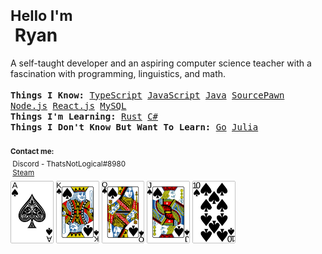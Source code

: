 
<div align="left">
	<h1><sub>Hello I'm</sub><br/> &nbsp;<b>Ryan</b> </h1> 
	A self-taught developer and an aspiring computer science teacher with a fascination with programming, linguistics, and math.
</div>

<div align="left">  
	<samp><br/>
		<b>Things I Know: </b>
		<a href="https://www.typescriptlang.org/">TypeScript</a>
		<a href="https://www.javascript.com/">JavaScript</a>
	  	<a href="https://www.java.com/en/">Java</a>
    		<a href="https://github.com/alliedmodders/sourcepawn">SourcePawn</a>
		<a href="https://nodejs.org/">Node.js</a>
    		<a href="https://reactjs.org/">React.js</a>
		<a href="https://www.mysql.com/">MySQL</a><br>
	  	<b>Things I'm Learning: </b>
		<a href="https://www.rust-lang.org/">Rust</a>
    		<a href="https://docs.microsoft.com/en-us/dotnet/csharp/">C#</a><br/>
	  	<b>Things I Don't Know But Want To Learn: </b>
		<a href="https://go.dev/">Go</a>
		<a href="https://julialang.org/">Julia</a>
	</samp>
	<br/><br/>
	<sub>
	<b>Contact me:</b><br/>
	 &nbsp;Discord - ThatsNotLogical#8980 <br/>	</sub><sup>
	 &nbsp;<a href="https://steamcommunity.com/id/ThatsNotLogical/">Steam</a></sup>
</div>

<div>
	<img src="SVG-cards-1.3/ace_of_spades.svg" height="100">
	<img src="SVG-cards-1.3/king_of_spades2.svg" height="100">
	<img src="SVG-cards-1.3/queen_of_spades2.svg" height="100">
	<img src="SVG-cards-1.3/jack_of_spades2.svg" height="100">
	<img src="SVG-cards-1.3/10_of_spades.svg" height="100">
</div>
